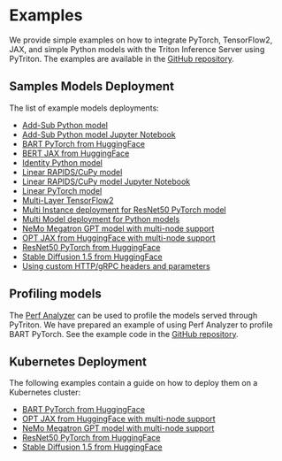 <!--
Copyright (c) 2022-2024, NVIDIA CORPORATION & AFFILIATES. All rights reserved.

Licensed under the Apache License, Version 2.0 (the "License");
you may not use this file except in compliance with the License.
You may obtain a copy of the License at

    http://www.apache.org/licenses/LICENSE-2.0

Unless required by applicable law or agreed to in writing, software
distributed under the License is distributed on an "AS IS" BASIS,
WITHOUT WARRANTIES OR CONDITIONS OF ANY KIND, either express or implied.
See the License for the specific language governing permissions and
limitations under the License.
-->

# Examples

We provide simple examples on how to integrate PyTorch, TensorFlow2, JAX, and simple Python models with the Triton Inference
Server using PyTriton. The examples are available
in the [GitHub repository](../examples).

## Samples Models Deployment

The list of example models deployments:

- [Add-Sub Python model](../examples/add_sub_python)
- [Add-Sub Python model Jupyter Notebook](../examples/add_sub_notebook)
- [BART PyTorch from HuggingFace](../examples/huggingface_bart_pytorch)
- [BERT JAX from HuggingFace](../examples/huggingface_bert_jax)
- [Identity Python model](../examples/identity_python)
- [Linear RAPIDS/CuPy model](../examples/linear_cupy)
- [Linear RAPIDS/CuPy model Jupyter Notebook](../examples/linear_cupy_notebook)
- [Linear PyTorch model](../examples/identity_python)
- [Multi-Layer TensorFlow2](../examples/mlp_random_tensorflow2)
- [Multi Instance deployment for ResNet50 PyTorch model](../examples/multi_instance_resnet50_pytorch)
- [Multi Model deployment for Python models](../examples/multiple_models_python)
- [NeMo Megatron GPT model with multi-node support](../examples/nemo_megatron_gpt_multinode)
- [OPT JAX from HuggingFace with multi-node support](../examples/huggingface_opt_multinode_jax)
- [ResNet50 PyTorch from HuggingFace](../examples/huggingface_resnet_pytorch)
- [Stable Diffusion 1.5 from HuggingFace](../examples/huggingface_stable_diffusion)
- [Using custom HTTP/gRPC headers and parameters](../examples/use_parameters_and_headers)

## Profiling models

The [Perf Analyzer](https://github.com/triton-inference-server/perf_analyzer/blob/main/README.md) can be
used to profile the models served through PyTriton. We have prepared an example of
using Perf Analyzer to profile BART PyTorch. See the example code in
the [GitHub repository](../examples/perf_analyzer).

## Kubernetes Deployment

The following examples contain a guide on how to deploy them on a Kubernetes cluster:

- [BART PyTorch from HuggingFace](../examples/huggingface_bart_pytorch)
- [OPT JAX from HuggingFace with multi-node support](../examples/huggingface_opt_multinode_jax)
- [NeMo Megatron GPT model with multi-node support](../examples/nemo_megatron_gpt_multinode)
- [ResNet50 PyTorch from HuggingFace](../examples/huggingface_resnet_pytorch)
- [Stable Diffusion 1.5 from HuggingFace](../examples/huggingface_stable_diffusion)